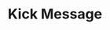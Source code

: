 ---
title: Kick Message
description: Send a Kick chat message
parameters:
  - name: Message
    type: Text
    required: true
    description: |
      Enter the message contents
  - name: Send using bot account
    type: Toggle
    default: Unchecked
    description: |
      - [x] Send the reply using your **Kick Bot** account
      - [ ] Send the reply using your **Kick Broadcaster** account
  - name: Fallback to Broadcaster
    type: Toggle
    default: Unchecked
    description: |
      - [x] If `Send using Bot account` is **checked**, it will attempt to send reply as Kick Bot account and, if unable, then send as Kick Broadcaster.
      - [ ] If `Send using Bot account` is **unchecked**, it will attempt to send reply as Kick Bot account and, if unable, then do **nothing** (i.e. the Kick Bot account is not logged in.
variables: []
csharpMethods:
  - SendKickMessage
---
